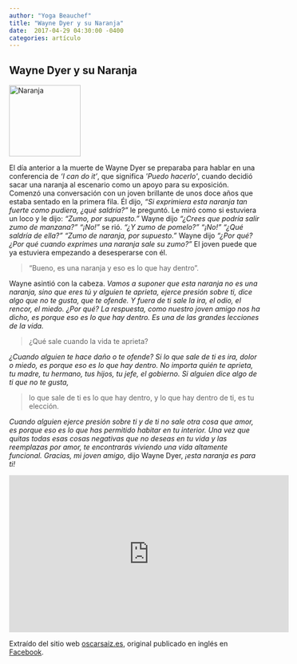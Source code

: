 ```yaml
---
author: "Yoga Beauchef"
title: "Wayne Dyer y su Naranja"
date:  2017-04-29 04:30:00 -0400
categories: artículo
---
```


## Wayne Dyer y su Naranja

<img src="{{ site.url }}/assets/img/posts/2017-04-29-wayne-dyer-naranja.jpg" class="img-responsive img-thumbnail gap-left pull-right" alt="Naranja" width="143" height="143" />

El día anterior a la muerte de Wayne Dyer se preparaba para hablar en una conferencia de *‘I can do it’*, que significa *'Puedo hacerlo'*, cuando decidió sacar una naranja al escenario como un apoyo para su exposición. Comenzó una conversación con un joven brillante de unos doce años que estaba sentado en la primera fila. Él dijo, *“Si exprimiera esta naranja tan fuerte como pudiera, ¿qué saldría?”* le preguntó. Le miró como si estuviera un loco y le dijo: *“Zumo, por supuesto.”* Wayne dijo *“¿Crees que podría salir zumo de manzana?”* *“¡No!”* se rió. *“¿Y zumo de pomelo?”* *“¡No!”* *“¿Qué saldría de ella?”* *“Zumo de naranja, por supuesto.”* Wayne dijo *“¿Por qué? ¿Por qué cuando exprimes una naranja sale su zumo?”* El joven puede que ya estuviera empezando a desesperarse con él.

> “Bueno, es una naranja y eso es lo que hay dentro”.

Wayne asintió con la cabeza. *Vamos a suponer que esta naranja no es una naranja, sino que eres tú y alguien te aprieta, ejerce presión sobre ti, dice algo que no te gusta, que te ofende. Y fuera de ti sale la ira, el odio, el rencor, el miedo. ¿Por qué? La respuesta, como nuestro joven amigo nos ha dicho, es porque eso es lo que hay dentro. Es una de las grandes lecciones de la vida.*

> ¿Qué sale cuando la vida te aprieta?

*¿Cuando alguien te hace daño o te ofende? Si lo que sale de ti es ira, dolor o miedo, es porque eso es lo que hay dentro. No importa quién te aprieta, tu madre, tu hermano, tus hijos, tu jefe, el gobierno. Si alguien dice algo de ti que no te gusta,*

> lo que sale de ti es lo que hay dentro, y lo que hay dentro de ti, es tu elección.

*Cuando alguien ejerce presión sobre ti y de ti no sale otra cosa que amor, es porque eso es lo que has permitido habitar en tu interior. Una vez que quitas todas esas cosas negativas que no deseas en tu vida y las reemplazas por amor, te encontrarás viviendo una vida altamente funcional. Gracias, mi joven amigo,* dijo Wayne Dyer, *¡esta naranja es para ti!* 

<div class="video-container">
<iframe width="560" height="315" src="https://www.youtube.com/embed/L4GycGfQtZQ" frameborder="0" allowfullscreen></iframe>
</div>

Extraído del sitio web [oscarsaiz.es](http://oscarsaiz.es/wayne-dyer-saco-todo-el-zumo/), original publicado en inglés en [Facebook](https://www.facebook.com/drwaynedyer/photos/a.387583371029.167523.83636976029/10153612633701030/?type=1).
